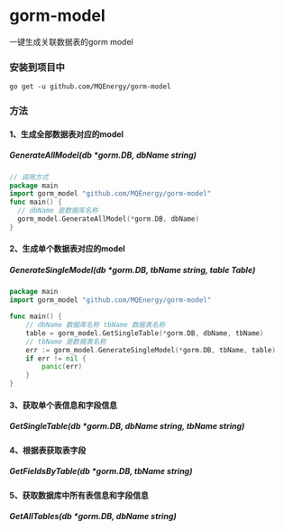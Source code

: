 # gorm-model
一键生成关联数据表的gorm model 

### 安装到项目中
```shell script
go get -u github.com/MQEnergy/gorm-model
```

### 方法

#### 1、生成全部数据表对应的model 
##### GenerateAllModel(db *gorm.DB, dbName string) 
```go
// 调用方式
package main
import gorm_model "github.com/MQEnergy/gorm-model"
func main() {
  // dbName 是数据库名称
  gorm_model.GenerateAllModel(*gorm.DB, dbName)
}
```

#### 2、生成单个数据表对应的model 
##### GenerateSingleModel(db *gorm.DB, tbName string, table Table) 
```go
package main
import gorm_model "github.com/MQEnergy/gorm-model"

func main() {
	// dbName 数据库名称 tbName 数据表名称
    table = gorm_model.GetSingleTable(*gorm.DB, dbName, tbName)
    // tbName 是数据表名称
    err := gorm_model.GenerateSingleModel(*gorm.DB, tbName, table)
    if err != nil {
        panic(err)
    }
}
```
#### 3、获取单个表信息和字段信息 
##### GetSingleTable(db *gorm.DB, dbName string, tbName string) 
#### 4、根据表获取表字段 
##### GetFieldsByTable(db *gorm.DB, tbName string) 
#### 5、获取数据库中所有表信息和字段信息 
##### GetAllTables(db *gorm.DB, dbName string) 

